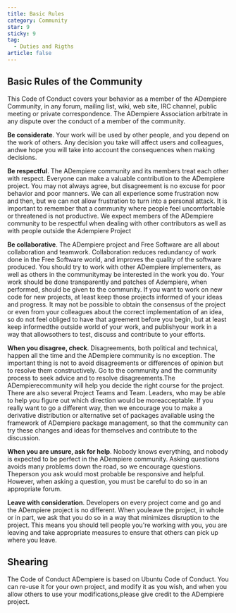 ```yaml
---
title: Basic Rules
category: Community
star: 9
sticky: 9
tag:
  - Duties and Rigths
article: false
---
```


## Basic Rules of the Community

This Code of Conduct covers your behavior as a member of the ADempiere Community, in any forum, mailing list, wiki, web site, IRC channel, public meeting or private correspondence. The ADempiere Association arbitrate in any dispute over the conduct of a member of the community.

**Be considerate**. Your work will be used by other people, and you depend on the work of others. Any decision you take will affect users and colleagues, andwe hope you will take into account the consequences when making decisions.

**Be respectful**. The ADempiere community and its members treat each other with respect. Everyone can make a valuable contribution to the ADempiere project. You may not always agree, but disagreement is no excuse for poor behavior and poor manners. We can all experience some frustration now and then, but we can not allow frustration to turn into a personal attack. It is important to remember that a community where people feel uncomfortable or threatened is not productive. We expect members of the ADempiere community to be respectful when dealing with other contributors as well as with people outside the Adempiere Project

**Be collaborative**. The ADempiere project and Free Software are all about collaboration and teamwork. Collaboration reduces redundancy of work done in the Free Software world, and improves the quality of the software produced. You should try to work with other ADempiere implementers, as well as others in the communitymay be interested in the work you do. Your work should be done transparently and patches of Adempiere, when performed, should be given to the community. If you want to work on new code for new projects, at least keep those projects informed of your ideas and progress. It may not be possible to obtain the consensus of the project or even from your colleagues about the correct implementation of an idea, so do not feel obliged to have that agreement before you begin, but at least keep informedthe outside world of your work, and publishyour work in a way that allowsothers to test, discuss and contribute to your efforts.

**When you disagree, check**. Disagreements, both political and technical, happen all the time and the ADempiere community is no exception. The important thing is not to avoid disagreements or differences of opinion but to resolve them constructively. Go to the community and the community process to seek advice and to resolve disagreements.The ADempierecommunity will help you decide the right course for the project. There are also several Project Teams and Team. Leaders, who may be able to help you figure out which direction would be moreacceptable. If you really want to go a different way, then we encourage you to make a derivative distribution or alternative set of packages available using the framework of ADempiere package management, so that the community can try these changes and ideas for themselves and contribute to the discussion.

**When you are unsure, ask for help**. Nobody knows everything, and nobody is expected to be perfect in the ADempiere community. Asking questions avoids many problems down the road, so we encourage questions. Theperson you ask would most probable be responsive and helpful. However, when asking a question, you must be careful to do so in an appropriate forum.

**Leave with consideration**. Developers on every project come and go and the ADempiere project is no different. When youleave the project, in whole or in part, we ask that you do so in a way that minimizes disruption to the project. This means you should tell people you're working with you, you are leaving and take appropriate measures to ensure that others can pick up where you leave.

## Shearing

The Code of Conduct ADempiere is based on Ubuntu Code of Conduct. You can re-use it for your own project, and modify it as you wish, and when you allow others to use your modifications,please give credit to the ADempiere project.
